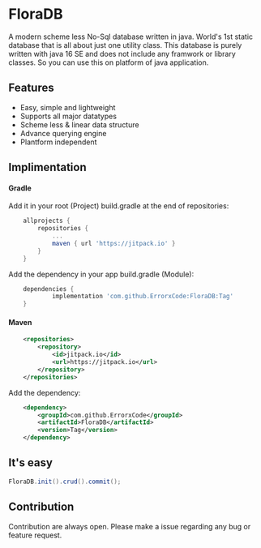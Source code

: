 # FloraDB
A modern scheme less No-Sql database written in java. World's 1st static database that is all about just one utility class. This database is purely written with java 16 SE and does not include any framwork or library classes. So you can use this on platform of java application.


## Features
- Easy, simple and lightweight
- Supports all major datatypes
- Scheme less & linear data structure
- Advance querying engine
- Plantform independent


## Implimentation
#### Gradle

Add it in your root (Project) build.gradle at the end of repositories:
```groovy
	allprojects {
		repositories {
			...
			maven { url 'https://jitpack.io' }
		}
	}

```
Add the dependency in your app build.gradle (Module):
```groovy
	dependencies {
	        implementation 'com.github.ErrorxCode:FloraDB:Tag'
	}
```

#### Maven
```xml
	<repositories>
		<repository>
		    <id>jitpack.io</id>
		    <url>https://jitpack.io</url>
		</repository>
	</repositories>
```
Add the dependency:
```xml
	<dependency>
	    <groupId>com.github.ErrorxCode</groupId>
	    <artifactId>FloraDB</artifactId>
	    <version>Tag</version>
	</dependency>
```

## It's easy
```java
FloraDB.init().crud().commit();
```

## Contribution
Contribution are always open. Please make a issue regarding any bug or feature request.
